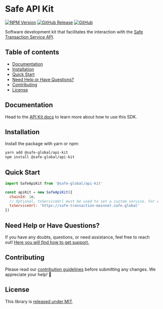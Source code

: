 # Safe API Kit

[![NPM Version](https://badge.fury.io/js/%40safe-global%2Fapi-kit.svg)](https://badge.fury.io/js/%40safe-global%2Fapi-kit)
[![GitHub Release](https://img.shields.io/github/release/safe-global/safe-core-sdk.svg?style=flat)](https://github.com/safe-global/safe-core-sdk/releases)
[![GitHub](https://img.shields.io/github/license/safe-global/safe-core-sdk)](https://github.com/safe-global/safe-core-sdk/blob/main/LICENSE.md)

Software development kit that facilitates the interaction with the [Safe Transaction Service API](https://github.com/safe-global/safe-transaction-service).

## Table of contents

- [Documentation](#documentation)
- [Installation](#installation)
- [Quick Start](#quick-start)
- [Need Help or Have Questions?](#need-help-or-have-questions)
- [Contributing](#contributing)
- [License](#license)

## Documentation

Head to the [API Kit docs](https://docs.safe.global/sdk/api-kit) to learn more about how to use this SDK.

## Installation

Install the package with yarn or npm:

```bash
yarn add @safe-global/api-kit
npm install @safe-global/api-kit
```

## Quick Start

```js
import SafeApiKit from '@safe-global/api-kit'

const apiKit = new SafeApiKit({
  chainId: 1n,
  // Optional. txServiceUrl must be used to set a custom service. For example on chains where Safe doesn't run services.
  txServiceUrl: 'https://safe-transaction-mainnet.safe.global'
})
```

## Need Help or Have Questions?

If you have any doubts, questions, or need assistance, feel free to reach out! [Here you will find how to get support.](https://github.com/safe-global/safe-core-sdk/tree/main/SUPPORT.md)

## Contributing

Please read our [contribution guidelines](https://github.com/safe-global/safe-core-sdk/tree/main/CONTRIBUTING.md) before submitting any changes. We appreciate your help! 🙌

## License

This library is [released under MIT](https://github.com/safe-global/safe-core-sdk/blob/main/LICENSE.md).
